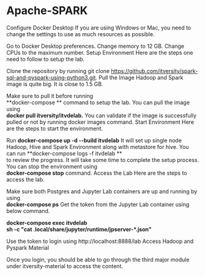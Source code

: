# Apache-SPARK

Configure Docker Desktop
If you are using Windows or Mac, you need to change the settings to use as much resources as possible.

Go to Docker Desktop preferences.
Change memory to 12 GB.
Change CPUs to the maximum number.
Setup Environment
Here are the steps one need to follow to setup the lab.  

Clone the repository by running git clone https://github.com/itversity/spark-sql-and-pyspark-using-python3.git.
Pull the Image
Hadoop and Spark image is quite big. It is close to 1.5 GB.  

Make sure to pull it before running   
**docker-compose  ** 
command to setup the lab.
You can pull the image using   
**docker pull itversity/itvdelab.**
You can validate if the image is successfully pulled or not by running docker images command.
Start Environment
Here are the steps to start the environment.

  
Run **docker-compose up -d --build itvdelab**
It will set up single node Hadoop, Hive and Spark Environment along with metastore for hive.
You can run **docker-compose logs -f itvdelab **  
to review the progress. It will take some time to complete the setup process.
You can stop the environment using   
**docker-compose stop** command.
Access the Lab
Here are the steps to access the lab.

  
Make sure both Postgres and Jupyter Lab containers are up and running by using   
**docker-compose ps**
Get the token from the Jupyter Lab container using below command.  

**docker-compose exec itvdelab \
  sh -c "cat .local/share/jupyter/runtime/jpserver-*.json"**  
  
Use the token to login using http://localhost:8888/lab
Access Hadoop and Pyspark Material  

Once you login, you should be able to go through the third major module under itversity-material to access the content.
